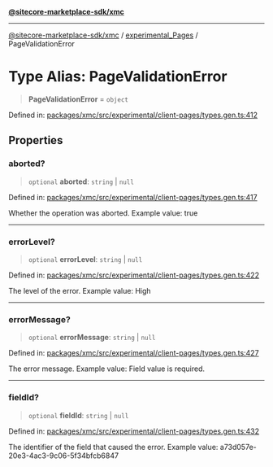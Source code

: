 [**@sitecore-marketplace-sdk/xmc**](../../../../README.md)

***

[@sitecore-marketplace-sdk/xmc](../../../../README.md) / [experimental\_Pages](../README.md) / PageValidationError

# Type Alias: PageValidationError

> **PageValidationError** = `object`

Defined in: [packages/xmc/src/experimental/client-pages/types.gen.ts:412](https://github.com/Sitecore/marketplace-sdk/blob/main/packages/xmc/src/experimental/client-pages/types.gen.ts#L412)

## Properties

### aborted?

> `optional` **aborted**: `string` \| `null`

Defined in: [packages/xmc/src/experimental/client-pages/types.gen.ts:417](https://github.com/Sitecore/marketplace-sdk/blob/main/packages/xmc/src/experimental/client-pages/types.gen.ts#L417)

Whether the operation was aborted.
Example value: true

***

### errorLevel?

> `optional` **errorLevel**: `string` \| `null`

Defined in: [packages/xmc/src/experimental/client-pages/types.gen.ts:422](https://github.com/Sitecore/marketplace-sdk/blob/main/packages/xmc/src/experimental/client-pages/types.gen.ts#L422)

The level of the error.
Example value: High

***

### errorMessage?

> `optional` **errorMessage**: `string` \| `null`

Defined in: [packages/xmc/src/experimental/client-pages/types.gen.ts:427](https://github.com/Sitecore/marketplace-sdk/blob/main/packages/xmc/src/experimental/client-pages/types.gen.ts#L427)

The error message.
Example value: Field value is required.

***

### fieldId?

> `optional` **fieldId**: `string` \| `null`

Defined in: [packages/xmc/src/experimental/client-pages/types.gen.ts:432](https://github.com/Sitecore/marketplace-sdk/blob/main/packages/xmc/src/experimental/client-pages/types.gen.ts#L432)

The identifier of the field that caused the error.
Example value: a73d057e-20e3-4ac3-9c06-5f34bfcb6847
